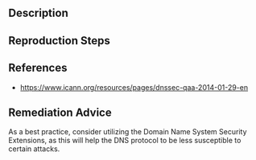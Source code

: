 ## Description


## Reproduction Steps


## References

- https://www.icann.org/resources/pages/dnssec-qaa-2014-01-29-en


## Remediation Advice

As a best practice, consider utilizing the Domain Name System Security Extensions, as this will help the DNS protocol to be less susceptible to certain attacks.

